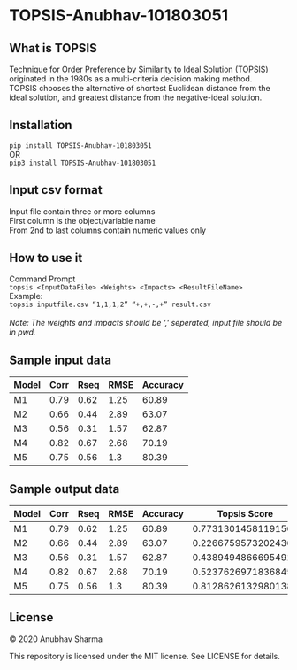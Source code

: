# TOPSIS-Anubhav-101803051

## What is TOPSIS
Technique for Order Preference by Similarity to Ideal Solution (TOPSIS) originated in the 1980s as a multi-criteria decision making method.<br> TOPSIS chooses the alternative of shortest Euclidean distance from the ideal solution, and greatest distance from the negative-ideal solution.

## Installation
```pip install TOPSIS-Anubhav-101803051```<br>
OR<br>
```pip3 install TOPSIS-Anubhav-101803051```

## Input csv format
Input file contain three or more columns<br>
First column is the object/variable name <br>
From 2nd to last columns contain numeric values only

## How to use it
Command Prompt<br>
```topsis <InputDataFile> <Weights> <Impacts> <ResultFileName>```<br>
Example:<br>
```topsis inputfile.csv “1,1,1,2” “+,+,-,+” result.csv```<br><br>
<i>Note: The weights and impacts should be ',' seperated, input file should be in pwd.</i> 

## Sample input data
|Model|Corr|Rseq|RMSE|Accuracy|
|-----|----|----|----|--------|
|M1   |0.79|0.62|1.25|60.89   |
|M2   |0.66|0.44|2.89|63.07   |
|M3   |0.56|0.31|1.57|62.87   |
|M4   |0.82|0.67|2.68|70.19   |
|M5   |0.75|0.56|1.3 |80.39   |
## Sample output data
|Model|Corr|Rseq|RMSE |Accuracy|Topsis Score       |Rank|
|-----|----|----|-----|--------|-------------------|----|
|M1   |0.79|0.62|1.25 |60.89   |0.7731301458119156 |2   |
|M2   |0.66|0.44|2.89 |63.07   |0.22667595732024362|5   |
|M3   |0.56|0.31|1.57 |62.87   |0.4389494866695491 |4   |
|M4   |0.82|0.67|2.68 |70.19   |0.5237626971836845 |3   |
|M5   |0.75|0.56|1.3  |80.39   |0.8128626132980138 |1   |

## License
© 2020 Anubhav Sharma

This repository is licensed under the MIT license. See LICENSE for details.